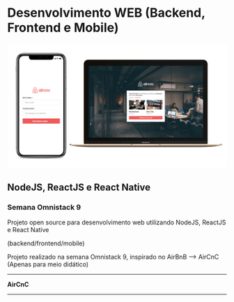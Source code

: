 # Desenvolvimento WEB (Backend, Frontend e Mobile)
<img src="https://github.com/EliasGcf/aircnc/raw/master/.github/aircnc.png">

## NodeJS, ReactJS e React Native
### Semana Omnistack 9
Projeto open source para desenvolvimento web utilizando NodeJS, ReactJS e React Native

(backend/frontend/mobile)

Projeto realizado na semana Omnistack 9, inspirado no AirBnB --> AirCnC (Apenas para meio didático)
***
**AirCnC**
***
